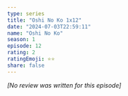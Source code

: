 ```yaml
---
type: series
title: "Oshi No Ko 1x12"
date: "2024-07-03T22:59:11"
name: "Oshi No Ko"
season: 1
episode: 12
rating: 2
ratingEmoji: ⭐️⭐️
share: false
---
```


_[No review was written for this episode]_
